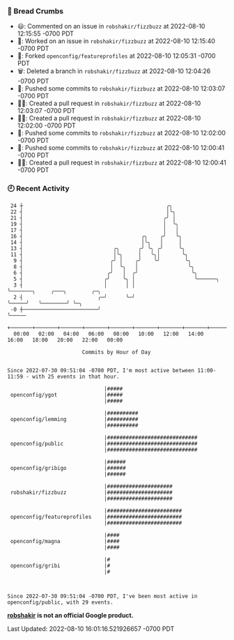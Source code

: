 ### 🍞 Bread Crumbs

 * 😃: Commented on an issue in `robshakir/fizzbuzz` at 2022-08-10 12:15:55 -0700 PDT
 * 👀: Worked on an issue in `robshakir/fizzbuzz` at 2022-08-10 12:15:40 -0700 PDT
 * 🍴: Forked `openconfig/featureprofiles` at 2022-08-10 12:05:31 -0700 PDT
 * 🗑: Deleted a branch in `robshakir/fizzbuzz` at 2022-08-10 12:04:26 -0700 PDT
 * 🚢: Pushed some commits to `robshakir/fizzbuzz` at 2022-08-10 12:03:07 -0700 PDT
 * ✍🏼: Created a pull request in `robshakir/fizzbuzz` at 2022-08-10 12:03:07 -0700 PDT
 * ✍🏼: Created a pull request in `robshakir/fizzbuzz` at 2022-08-10 12:02:00 -0700 PDT
 * 🚢: Pushed some commits to `robshakir/fizzbuzz` at 2022-08-10 12:02:00 -0700 PDT
 * 🚢: Pushed some commits to `robshakir/fizzbuzz` at 2022-08-10 12:00:41 -0700 PDT
 * ✍🏼: Created a pull request in `robshakir/fizzbuzz` at 2022-08-10 12:00:41 -0700 PDT

### 🕘 Recent Activity
```
 24 ┼                                              ╭╮
 22 ┤                                              │╰╮
 21 ┤                                             ╭╯ │
 19 ┤                                             │  ╰╮
 17 ┤                                             │   │
 16 ┤                                      ╭╮    ╭╯   ╰╮
 14 ┤                                      │╰╮   │     │
 13 ┤                             ╭╮      ╭╯ ╰╮ ╭╯     ╰╮
 11 ┤                             │╰╮     │   ╰╮│       ╰╮
  9 ┤                            ╭╯ │    ╭╯    ╰╯        ╰╮
  8 ┤                            │  ╰╮   │                ╰╮
  6 ┤                           ╭╯   │  ╭╯                 ╰╮
  5 ┤                          ╭╯    ╰╮ │                   ╰──────╮
  3 ┤                          │      │ │                          ╰───────╮     ╭───╮        ╭─╮
  2 ┤                        ╭─╯      ╰─╯                                  ╰─────╯   ╰────────╯ ╰─╮
 -0 ┼────────────────────────╯                                                                    ╰─────
    +───────+───────+───────+───────+───────+───────+───────+───────+───────+───────+───────+───────+────
  00:00   02:00   04:00   06:00   08:00   10:00   12:00   14:00   16:00   18:00   20:00   22:00   00:00   

						Commits by Hour of Day


Since 2022-07-30 09:51:04 -0700 PDT, I'm most active between 11:00-11:59 - with 25 events in that hour.

```



```
                               |#####
 openconfig/ygot               |#####
                               |#####

                               |##########
 openconfig/lemming            |##########
                               |##########

                               |#############################
 openconfig/public             |#############################
                               |#############################

                               |######
 openconfig/gribigo            |######
                               |######

                               |#####################
 robshakir/fizzbuzz            |#####################
                               |#####################

                               |########################
 openconfig/featureprofiles    |########################
                               |########################

                               |####
 openconfig/magna              |####
                               |####

                               |#
 openconfig/gribi              |#
                               |#



Since 2022-07-30 09:51:04 -0700 PDT, I've been most active in openconfig/public, with 29 events.

```
**[robshakir](mailto:robjs@google.com) is not an official Google product.**  


Last Updated: 2022-08-10 16:01:16.521926657 -0700 PDT
